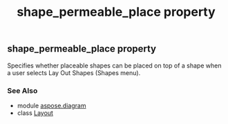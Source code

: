 ﻿---
title: shape_permeable_place property
second_title: Aspose.Diagram for Python via .NET API References
description: 
type: docs
weight: 120
url: /python-net/aspose.diagram/layout/shape_permeable_place/
is_root: false
---

## shape_permeable_place property


Specifies whether placeable shapes can be placed on top of a shape when a user selects Lay Out Shapes (Shapes menu).

### See Also
* module [aspose.diagram](../../)
* class [Layout](/diagram/python-net/aspose.diagram/layout)
